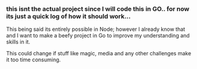 ### this isnt the actual project since I will code this in GO.. for now its just a quick log of how it should work...

This being said its entirely possible in Node; however I already know that and I want to make a beefy project in Go to improve my understanding and skills in it.

This could change if stuff like magic, media and any other challenges make it too time consuming. 

